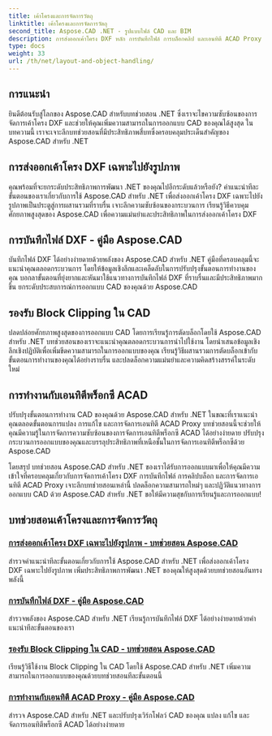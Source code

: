 ```yaml
---
title: เค้าโครงและการจัดการวัตถุ
linktitle: เค้าโครงและการจัดการวัตถุ
second_title: Aspose.CAD .NET - รูปแบบไฟล์ CAD และ BIM
description: การส่งออกเค้าโครง DXF หลัก การบันทึกไฟล์ การบล็อกคลิป และเอนทิตี ACAD Proxy ได้อย่างง่ายดายสำหรับการออกแบบ CAD ที่ได้รับการปรับปรุงโดยใช้ Aspose.CAD สำหรับ .NET
type: docs
weight: 33
url: /th/net/layout-and-object-handling/
---
```


## การแนะนำ

ยินดีต้อนรับสู่โลกของ Aspose.CAD สำหรับบทช่วยสอน .NET ซึ่งเราจะไขความซับซ้อนของการจัดการเค้าโครง DXF และช่วยให้คุณเพิ่มความสามารถในการออกแบบ CAD ของคุณได้สูงสุด ในบทความนี้ เราจะเจาะลึกบทช่วยสอนที่มีประสิทธิภาพสี่บทซึ่งครอบคลุมประเด็นสำคัญของ Aspose.CAD สำหรับ .NET

 ## การส่งออกเค้าโครง DXF เฉพาะไปยังรูปภาพ

คุณพร้อมที่จะยกระดับประสิทธิภาพการพัฒนา .NET ของคุณไปอีกระดับแล้วหรือยัง? คำแนะนำทีละขั้นตอนของเราเกี่ยวกับการใช้ Aspose.CAD สำหรับ .NET เพื่อส่งออกเค้าโครง DXF เฉพาะไปยังรูปภาพเป็นประตูสู่การผสานรวมที่ราบรื่น เจาะลึกความซับซ้อนของกระบวนการ เรียนรู้วิธีควบคุมศักยภาพสูงสุดของ Aspose.CAD เพื่อความแม่นยำและประสิทธิภาพในการส่งออกเค้าโครง DXF

 ## การบันทึกไฟล์ DXF - คู่มือ Aspose.CAD

บันทึกไฟล์ DXF ได้อย่างง่ายดายด้วยพลังของ Aspose.CAD สำหรับ .NET คู่มือที่ครอบคลุมนี้จะแนะนำคุณตลอดกระบวนการ โดยให้ข้อมูลเชิงลึกและเคล็ดลับในการปรับปรุงขั้นตอนการทำงานของคุณ บอกลาขั้นตอนที่ยุ่งยากและหันมาใช้แนวทางการบันทึกไฟล์ DXF ที่ราบรื่นและมีประสิทธิภาพมากขึ้น ยกระดับประสบการณ์การออกแบบ CAD ของคุณด้วย Aspose.CAD

 ## รองรับ Block Clipping ใน CAD

ปลดปล่อยศักยภาพสูงสุดของการออกแบบ CAD โดยการเรียนรู้การตัดบล็อกโดยใช้ Aspose.CAD สำหรับ .NET บทช่วยสอนของเราจะแนะนำคุณตลอดกระบวนการนำไปใช้งาน โดยนำเสนอข้อมูลเชิงลึกเชิงปฏิบัติเพื่อเพิ่มขีดความสามารถในการออกแบบของคุณ เรียนรู้วิธีผสานรวมการตัดบล็อกเข้ากับขั้นตอนการทำงานของคุณได้อย่างราบรื่น และปลดล็อกความแม่นยำและความคิดสร้างสรรค์ในระดับใหม่

 ## การทำงานกับเอนทิตีพร็อกซี ACAD

ปรับปรุงขั้นตอนการทำงาน CAD ของคุณด้วย Aspose.CAD สำหรับ .NET ในขณะที่เราแนะนำคุณตลอดขั้นตอนการแปลง การแก้ไข และการจัดการเอนทิตี ACAD Proxy บทช่วยสอนนี้จะช่วยให้คุณมีความรู้ในการจัดการความซับซ้อนของการจัดการเอนทิตีพร็อกซี ACAD ได้อย่างง่ายดาย ปรับปรุงกระบวนการออกแบบของคุณและบรรลุประสิทธิภาพที่เหนือชั้นในการจัดการเอนทิตีพร็อกซีด้วย Aspose.CAD

โดยสรุป บทช่วยสอน Aspose.CAD สำหรับ .NET ของเราได้รับการออกแบบมาเพื่อให้คุณมีความเข้าใจที่ครอบคลุมเกี่ยวกับการจัดการเค้าโครง DXF การบันทึกไฟล์ การคลิปบล็อก และการจัดการเอนทิตี ACAD Proxy เจาะลึกบทช่วยสอนเหล่านี้ ปลดล็อกความสามารถใหม่ๆ และปฏิวัติแนวทางการออกแบบ CAD ด้วย Aspose.CAD สำหรับ .NET ขอให้มีความสุขกับการเรียนรู้และการออกแบบ!
## บทช่วยสอนเค้าโครงและการจัดการวัตถุ
### [การส่งออกเค้าโครง DXF เฉพาะไปยังรูปภาพ - บทช่วยสอน Aspose.CAD](./exporting-specific-dxf-layout-to-image/)
สำรวจคำแนะนำทีละขั้นตอนเกี่ยวกับการใช้ Aspose.CAD สำหรับ .NET เพื่อส่งออกเค้าโครง DXF เฉพาะไปยังรูปภาพ เพิ่มประสิทธิภาพการพัฒนา .NET ของคุณให้สูงสุดด้วยบทช่วยสอนอันทรงพลังนี้
### [การบันทึกไฟล์ DXF - คู่มือ Aspose.CAD](./saving-dxf-files/)
สำรวจพลังของ Aspose.CAD สำหรับ .NET เรียนรู้การบันทึกไฟล์ DXF ได้อย่างง่ายดายด้วยคำแนะนำทีละขั้นตอนของเรา
### [รองรับ Block Clipping ใน CAD - บทช่วยสอน Aspose.CAD](./supporting-block-clipping-in-cad/)
เรียนรู้วิธีใช้งาน Block Clipping ใน CAD โดยใช้ Aspose.CAD สำหรับ .NET เพิ่มความสามารถในการออกแบบของคุณด้วยบทช่วยสอนทีละขั้นตอนนี้
### [การทำงานกับเอนทิตี ACAD Proxy - คู่มือ Aspose.CAD](./working-with-acad-proxy-entities/)
สำรวจ Aspose.CAD สำหรับ .NET และปรับปรุงเวิร์กโฟลว์ CAD ของคุณ แปลง แก้ไข และจัดการเอนทิตีพร็อกซี ACAD ได้อย่างง่ายดาย